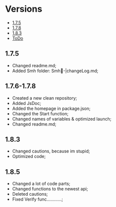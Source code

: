 # Versions
- [1.7.5](#1.7.5)
- [1.7.8](#1.7.6-1.7.8)
- [1.8.3](#1.8.3)
- [ToDo](#ToDo)
## 1.7.5
* Changed readme.md;
* Added Smh folder: Smh📁-|changeLog.md;

## 1.7.6-1.7.8
* Created a new clean repository;
* Added JsDoc;
* Added the homepage in package.json;
* Changed the Start function;
* Changed names of variables & optimized launch;
* Changed readme.md;
## 1.8.3
* Changed cautions, because im stupid;
* Optimized code;
## 1.8.5
* Changed a lot of code parts;
* Changed functions to the newest api;
* Deleted cautions;
* Fixed Verify func............;